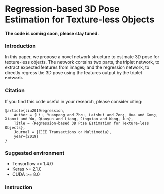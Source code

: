 # Regression-based 3D Pose Estimation for Texture-less Objects

**The code is coming soon, please stay tuned.**

### Introduction

In this paper, we propose a novel network structure to estimate 3D pose for texture-less objects. The network contains two parts, the triplet network, to extract expected features from images; and the regression network, to directly regress the 3D pose using the features output by the triplet network. 

### Citation

If you find this code useful in your research, please consider citing:

    @article{liu2019regression,
        Auther = {Liu, Yuanpeng and Zhou, Laishui and Zong, Hua and Gong, Xiaoxi and Wu, Qiaoyun and Liang, Qingxiao and Wang, Jun},
        Title = {Regression-based 3D Pose Estimation for Texture-less Objects},
        Journal = {IEEE Transactions on Multimedia},
	    year={2019}
    }

### Suggested environment
- Tensorflow >= 1.4.0
- Keras >= 2.1.0
- CUDA >= 8.0

### Instruction

